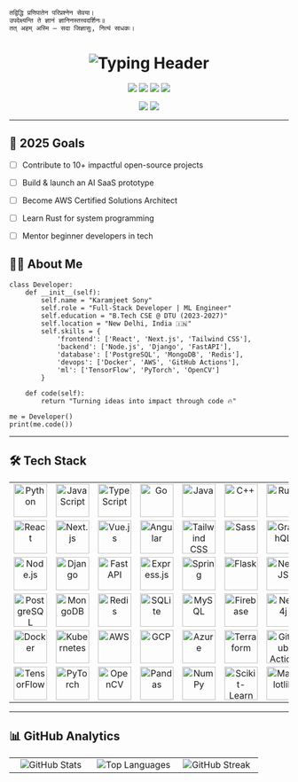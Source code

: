 <p>
  
    तद्विद्धि प्रणिपातेन परिप्रश्नेन सेवया।
    उपदेक्ष्यन्ति ते ज्ञानं ज्ञानिनस्तत्त्वदर्शिनः॥
    तत् अहम् अस्मि — सदा जिज्ञासुः, नित्यं साधकः।
</p>

<h1 align="center">
  <img src="https://readme-typing-svg.demolab.com?font=Fira+Code&weight=700&size=35&duration=4000&pause=1000&color=00F0FF&center=true&vCenter=true&width=600&lines=%E2%9C%A8+Karamjeet+Sony+%E2%9C%A8;%F0%9F%92%BB+Full-Stack+Dev;%F0%9F%8E%93+DTU+CSE'27;%F0%9F%9A%80+Building+Impactfuls's+Tech" alt="Typing Header" />
</h1>

<p align="center">
  <a href="https://linkedin.com/in/Karamjeet_Sony"><img src="https://img.shields.io/badge/LinkedIn-%230A66C2?style=for-the-badge&logo=linkedin&logoColor=white" /></a>
  <a href="https://leetcode.com/u/Aayushtarr"><img src="https://img.shields.io/badge/LeetCode-%23FFA116?style=for-the-badge&logo=leetcode&logoColor=black" /></a>
  <a href="https://github.com/aayush4532"><img src="https://img.shields.io/badge/GitHub-%23181717?style=for-the-badge&logo=github&logoColor=white" /></a>
  <a href="mailto:karamjeetsony8449@gmail.com"><img src="https://img.shields.io/badge/Gmail-%23EA4335?style=for-the-badge&logo=gmail&logoColor=white" /></a>
</p>

<p align="center">
  <img src="https://komarev.com/ghpvc/?username=aayush4532&label=Profile+Views&color=00F0FF&style=flat-square" />
  <img src="https://img.shields.io/github/followers/aayush4532?label=Followers&style=social" />
</p>

---

## 🎯 2025 Goals

- [ ] Contribute to 10+ impactful open-source projects  
- [ ] Build & launch an AI SaaS prototype  
- [ ] Become AWS Certified Solutions Architect  
- [ ] Learn Rust for system programming  
- [ ] Mentor beginner developers in tech  



## 👨‍💻 About Me

```
class Developer:
    def __init__(self):
        self.name = "Karamjeet Sony"
        self.role = "Full-Stack Developer | ML Engineer"
        self.education = "B.Tech CSE @ DTU (2023-2027)"
        self.location = "New Delhi, India 🇮🇳"
        self.skills = {
            'frontend': ['React', 'Next.js', 'Tailwind CSS'],
            'backend': ['Node.js', 'Django', 'FastAPI'],
            'database': ['PostgreSQL', 'MongoDB', 'Redis'],
            'devops': ['Docker', 'AWS', 'GitHub Actions'],
            'ml': ['TensorFlow', 'PyTorch', 'OpenCV']
        }

    def code(self):
        return "Turning ideas into impact through code 🔥"

me = Developer()
print(me.code())
```

---

## 🛠️ Tech Stack

<div align="center">

<table>
  <tr>
    <td align="center"><img src="https://skillicons.dev/icons?i=python" height="60" alt="Python"/></td>
    <td align="center"><img src="https://skillicons.dev/icons?i=js" height="60" alt="JavaScript"/></td>
    <td align="center"><img src="https://skillicons.dev/icons?i=ts" height="60" alt="TypeScript"/></td>
    <td align="center"><img src="https://skillicons.dev/icons?i=go" height="60" alt="Go"/></td>
    <td align="center"><img src="https://skillicons.dev/icons?i=java" height="60" alt="Java"/></td>
    <td align="center"><img src="https://skillicons.dev/icons?i=cpp" height="60" alt="C++"/></td>
    <td align="center"><img src="https://skillicons.dev/icons?i=rust" height="60" alt="Rust"/></td>
  </tr>
  <tr>
    <td align="center"><img src="https://skillicons.dev/icons?i=react" height="60" alt="React"/></td>
    <td align="center"><img src="https://skillicons.dev/icons?i=nextjs" height="60" alt="Next.js"/></td>
    <td align="center"><img src="https://skillicons.dev/icons?i=vue" height="60" alt="Vue.js"/></td>
    <td align="center"><img src="https://skillicons.dev/icons?i=angular" height="60" alt="Angular"/></td>
    <td align="center"><img src="https://skillicons.dev/icons?i=tailwind" height="60" alt="Tailwind CSS"/></td>
    <td align="center"><img src="https://skillicons.dev/icons?i=sass" height="60" alt="Sass"/></td>
    <td align="center"><img src="https://skillicons.dev/icons?i=graphql" height="60" alt="GraphQL"/></td>
  </tr>
  <tr>
    <td align="center"><img src="https://skillicons.dev/icons?i=nodejs" height="60" alt="Node.js"/></td>
    <td align="center"><img src="https://skillicons.dev/icons?i=django" height="60" alt="Django"/></td>
    <td align="center"><img src="https://skillicons.dev/icons?i=fastapi" height="60" alt="FastAPI"/></td>
    <td align="center"><img src="https://skillicons.dev/icons?i=express" height="60" alt="Express.js"/></td>
    <td align="center"><img src="https://skillicons.dev/icons?i=spring" height="60" alt="Spring"/></td>
    <td align="center"><img src="https://skillicons.dev/icons?i=flask" height="60" alt="Flask"/></td>
    <td align="center"><img src="https://skillicons.dev/icons?i=nestjs" height="60" alt="NestJS"/></td>
  </tr>
  <tr>
    <td align="center"><img src="https://skillicons.dev/icons?i=postgres" height="60" alt="PostgreSQL"/></td>
    <td align="center"><img src="https://skillicons.dev/icons?i=mongodb" height="60" alt="MongoDB"/></td>
    <td align="center"><img src="https://skillicons.dev/icons?i=redis" height="60" alt="Redis"/></td>
    <td align="center"><img src="https://skillicons.dev/icons?i=sqlite" height="60" alt="SQLite"/></td>
    <td align="center"><img src="https://skillicons.dev/icons?i=mysql" height="60" alt="MySQL"/></td>
    <td align="center"><img src="https://skillicons.dev/icons?i=firebase" height="60" alt="Firebase"/></td>
    <td align="center"><img src="https://skillicons.dev/icons?i=neo4j" height="60" alt="Neo4j"/></td>
  </tr>
  <tr>
    <td align="center"><img src="https://skillicons.dev/icons?i=docker" height="60" alt="Docker"/></td>
    <td align="center"><img src="https://skillicons.dev/icons?i=kubernetes" height="60" alt="Kubernetes"/></td>
    <td align="center"><img src="https://skillicons.dev/icons?i=aws" height="60" alt="AWS"/></td>
    <td align="center"><img src="https://skillicons.dev/icons?i=gcp" height="60" alt="GCP"/></td>
    <td align="center"><img src="https://skillicons.dev/icons?i=azure" height="60" alt="Azure"/></td>
    <td align="center"><img src="https://skillicons.dev/icons?i=terraform" height="60" alt="Terraform"/></td>
    <td align="center"><img src="https://skillicons.dev/icons?i=githubactions" height="60" alt="GitHub Actions"/></td>
  </tr>
  <tr>
    <td align="center"><img src="https://skillicons.dev/icons?i=tensorflow" height="60" alt="TensorFlow"/></td>
    <td align="center"><img src="https://skillicons.dev/icons?i=pytorch" height="60" alt="PyTorch"/></td>
    <td align="center"><img src="https://skillicons.dev/icons?i=opencv" height="60" alt="OpenCV"/></td>
    <td align="center"><img src="https://skillicons.dev/icons?i=pandas" height="60" alt="Pandas"/></td>
    <td align="center"><img src="https://skillicons.dev/icons?i=numpy" height="60" alt="NumPy"/></td>
    <td align="center"><img src="https://skillicons.dev/icons?i=scikitlearn" height="60" alt="Scikit-Learn"/></td>
    <td align="center"><img src="https://skillicons.dev/icons?i=matplotlib" height="60" alt="Matplotlib"/></td>
  </tr>
</table>

</div>

---

## 📊 GitHub Analytics

<div align="center">

<table>
  <tr>
    <td align="center" width="33%">
      <img src="https://github-readme-stats.vercel.app/api?username=aayush4532&show_icons=true&hide_border=true&theme=dark&count_private=true" alt="GitHub Stats" />
    </td>
    <td align="center" width="33%">
      <img src="https://github-readme-stats.vercel.app/api/top-langs/?username=aayush4532&layout=compact&hide_border=true&langs_count=6&theme=dark" alt="Top Languages" />
    </td>
    <td align="center" width="33%">
      <img src="https://github-readme-streak-stats.herokuapp.com/?user=aayush4532&theme=dark&hide_border=true" alt="GitHub Streak" />
    </td>
  </tr>
</table>

</div>

```
